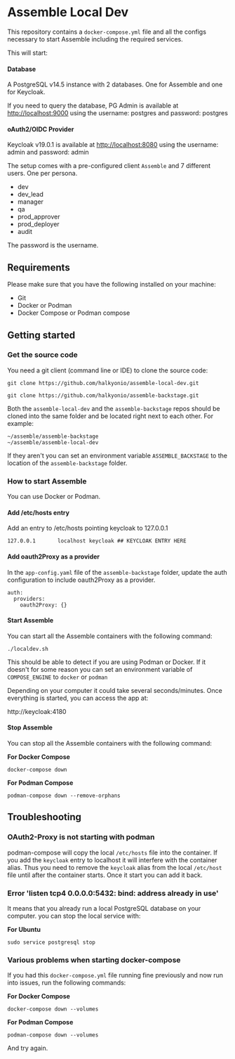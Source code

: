 # Assemble Local Dev

This repository contains a `docker-compose.yml` file and all the configs necessary to start Assemble including the required services.

This will start:

#### Database
A PostgreSQL v14.5 instance with 2 databases. One for Assemble and one for Keycloak.

If you need to query the database, PG Admin is available at [http://localhost:9000](http://localhost:9000) using the username: postgres and password: postgres

#### oAuth2/OIDC Provider
Keycloak v19.0.1 is available at [http://localhost:8080](http://localhost:8080) using the username: admin and password: admin

The setup comes with a pre-configured client `Assemble` and 7 different users. One per persona.

- dev
- dev_lead
- manager
- qa
- prod_approver
- prod_deployer
- audit

The password is the username.

## Requirements

Please make sure that you have the following installed on your machine:

- Git
- Docker or Podman
- Docker Compose or Podman compose

## Getting started

### Get the source code
You need a git client (command line or IDE) to clone the source code:

```
git clone https://github.com/halkyonio/assemble-local-dev.git

git clone https://github.com/halkyonio/assemble-backstage.git
```

Both the `assemble-local-dev` and the `assemble-backstage` repos should be cloned into the same folder and be located right next to each other.  For example:
```
~/assemble/assemble-backstage
~/assemble/assemble-local-dev
```

If they aren't you can set an environment variable `ASSEMBLE_BACKSTAGE` to the location of the `assemble-backstage` folder.

### How to start Assemble

You can use Docker or Podman.


#### Add /etc/hosts entry
Add an entry to /etc/hosts pointing keycloak to 127.0.0.1
```
127.0.0.1       localhost keycloak ## KEYCLOAK ENTRY HERE
```

#### Add oauth2Proxy as a provider
In the `app-config.yaml` file of the `assemble-backstage` folder, update the auth configuration to include oauth2Proxy as a provider.
```
auth:
  providers:
    oauth2Proxy: {}
```

#### Start Assemble
You can start all the Assemble containers with the following command:

```shell
./localdev.sh
```

This should be able to detect if you are using Podman or Docker.  If it doesn't for some reason you can set an environment variable of `COMPOSE_ENGINE` to `docker` or `podman`


Depending on your computer it could take several seconds/minutes. Once everything is started, you can access the app at:

http://keycloak:4180

#### Stop Assemble

You can stop all the Assemble containers with the following command:

**For Docker Compose**
```shell
docker-compose down
```

**For Podman Compose**
```shell
podman-compose down --remove-orphans
```

## Troubleshooting

### OAuth2-Proxy is not starting with podman
podman-compose will copy the local `/etc/hosts` file into the container.  If you add the `keycloak` entry to localhost it will interfere with the container alias.  Thus you need to remove the `keycloak` alias from the local `/etc/host` file until after the container starts.  Once it start you can add it back.

### Error 'listen tcp4 0.0.0.0:5432: bind: address already in use'

It means that you already run a local PostgreSQL database on your computer. you can stop the local service with:

**For Ubuntu**
```
sudo service postgresql stop
```

### Various problems when starting docker-compose

If you had this `docker-compose.yml` file running fine previously and now run into issues, run the following commands:

**For Docker Compose**
```shell
docker-compose down --volumes
```

**For Podman Compose**
```shell
podman-compose down --volumes
```

And try again.

